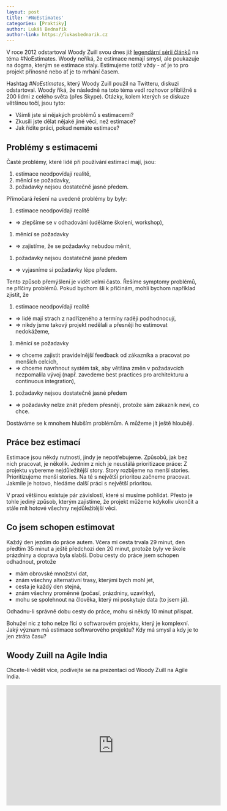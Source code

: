 ```yaml
---
layout: post
title: '#NoEstimates'
categories: [Praktiky]
author: Lukáš Bednařík
author-link: https://lukasbednarik.cz
---
```


V roce 2012 odstartoval Woody Zuill svou dnes již [legendární sérii článků](http://zuill.us/WoodyZuill/2012/12/10/no-estimate-programming-series-intro-post/)
na téma #NoEstimates. Woody neříká, že estimace nemají smysl, ale poukazuje na
dogma, kterým se estimace staly. Estimujeme totiž vždy - ať je to pro projekt přínosné
nebo ať je to mrhání časem.

Hashtag *#NoEstimates*, který Woody Zuill použil na Twitteru, diskuzi odstartoval.
Woody říká, že následně na toto téma vedl rozhovor přibližně s 200 lidmi
z celého světa (přes Skype). Otázky, kolem kterých se diskuze většinou točí, jsou tyto:
- Všimli jste si nějakých problémů s estimacemi?
- Zkusili jste dělat nějaké jiné věci, než estimace?
- Jak řídíte práci, pokud nemáte estimace?

## Problémy s estimacemi

Časté problémy, které lidé při používání estimací mají, jsou:
1. estimace neodpovídají realitě,
1. měnící se požadavky,
1. požadavky nejsou dostatečně jasné předem.

Přímočará řešení na uvedené problémy by byly:
1. estimace neodpovídají realitě
  * ⇒ zlepšíme se v odhadování (uděláme školení, workshop),
1. měnící se požadavky
  * ⇒ zajistíme, že se požadavky nebudou měnit,
1. požadavky nejsou dostatečně jasné předem
  * ⇒ vyjasníme si požadavky lépe předem.

Tento způsob přemýšlení je vidět velmi často. Řešíme symptomy problémů, ne příčiny problémů.
Pokud bychom šli k příčinám, mohli bychom například zjistit, že
1. estimace neodpovídají realitě
  * ⇒ lidé mají strach z nadřízeného a termíny raději podhodnocují,
  * ⇒ nikdy jsme takový projekt nedělali a přesněji ho estimovat nedokážeme,
1. měnící se požadavky
  * ⇒ chceme zajistit pravidelnější feedback od zákazníka a pracovat po menších celcích,
  * ⇒ chceme navrhnout systém tak, aby většina změn v požadavcích nezpomalila vývoj (např. zavedeme best practices pro architekturu a continuous integration),
1. požadavky nejsou dostatečně jasné předem
  * ⇒ požadavky nelze znát předem přesněji, protože sám zákazník neví, co chce.

Dostáváme se k mnohem hlubším problémům. A můžeme jít ještě hlouběji.

## Práce bez estimací

Estimace jsou někdy nutností, jindy je nepotřebujeme. Způsobů, jak bez nich pracovat, je několik.
Jedním z nich je neustálá prioritizace práce:
Z projektu vybereme nejdůležitější story. Story rozbijeme na menší stories.
Prioritizujeme menší stories. Na té s největší prioritou začneme pracovat.
Jakmile je hotovo, hledáme další práci s největší prioritou.

V praxi většinou existuje pár závislostí, které si musíme pohlídat.
Přesto je tohle jediný způsob, kterým zajistíme, že projekt můžeme kdykoliv ukončit a stále
mít hotové všechny nejdůležitější věci.

## Co jsem schopen estimovat

Každý den jezdím do práce autem. Včera mi cesta trvala 29 minut, den předtím 35 minut
a ještě předchozí den 20 minut, protože byly ve škole prázdniny a doprava byla slabší.
Dobu cesty do práce jsem schopen odhadnout, protože
- mám obrovské množství dat,
- znám všechny alternativní trasy, kterými bych mohl jet,
- cesta je každý den stejná,
- znám všechny proměnné (počasí, prázdniny, uzavírky),
- mohu se spolehnout na člověka, který mi poskytuje data (to jsem já).

Odhadnu-li správně dobu cesty do práce, mohu si někdy 10 minut přispat.

Bohužel nic z toho nelze říci o softwarovém projektu, který je komplexní.
Jaký význam má estimace softwarového projektu? Kdy má smysl a kdy je to jen ztráta času?

## Woody Zuill na Agile India

Chcete-li vědět více, podívejte se na prezentaci od Woody Zuill na Agile India.

<iframe width="560" height="315" src="https://www.youtube.com/embed/3f1JebvRnOw" frameborder="0" allow="accelerometer; autoplay; encrypted-media; gyroscope; picture-in-picture" allowfullscreen></iframe>
